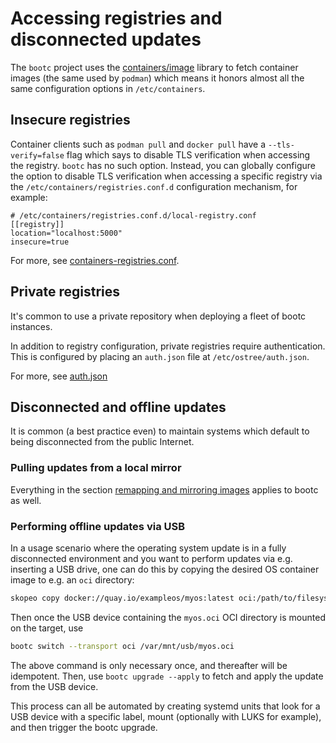 # Accessing registries and disconnected updates

The `bootc` project uses the [containers/image](https://github.com/containers/image)
library to fetch container images (the same used by `podman`) which means it honors almost all
the same configuration options in `/etc/containers`.

## Insecure registries

Container clients such as `podman pull` and `docker pull` have a `--tls-verify=false`
flag which says to disable TLS verification when accessing the registry.  `bootc`
has no such option.  Instead, you can globally configure the option
to disable TLS verification when accessing a specific registry via the
`/etc/containers/registries.conf.d` configuration mechanism, for example:

```
# /etc/containers/registries.conf.d/local-registry.conf
[[registry]]
location="localhost:5000"
insecure=true
```

For more, see [containers-registries.conf](https://github.com/containers/image/blob/main/docs/containers-registries.conf.5.md).

## Private registries

It's common to use a private repository when deploying a fleet of bootc instances.

In addition to registry configuration, private registries require authentication. This is configured by placing an `auth.json` file at `/etc/ostree/auth.json`.

For more, see [auth.json](https://man.archlinux.org/man/containers-auth.json.5)

## Disconnected and offline updates

It is common (a best practice even) to maintain systems which default
to being disconnected from the public Internet.

### Pulling updates from a local mirror

Everything in the section [remapping and mirroring images](https://github.com/containers/image/blob/main/docs/containers-registries.conf.5.md#remapping-and-mirroring-registries)
applies to bootc as well.

### Performing offline updates via USB

In a usage scenario where the operating system update is in a fully
disconnected environment and you want to perform updates via e.g. inserting
a USB drive, one can do this by copying the desired OS container image to
e.g. an `oci` directory:

```bash
skopeo copy docker://quay.io/exampleos/myos:latest oci:/path/to/filesystem/myos.oci
```

Then once the USB device containing the `myos.oci` OCI directory is mounted
on the target, use

```bash
bootc switch --transport oci /var/mnt/usb/myos.oci
```

The above command is only necessary once, and thereafter will be idempotent.
Then, use `bootc upgrade --apply` to fetch and apply the update from the USB device.

This process can all be automated by creating systemd
units that look for a USB device with a specific label, mount (optionally with LUKS
for example), and then trigger the bootc upgrade.
